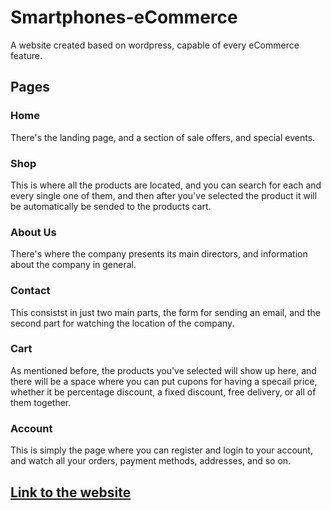 # Smartphones-eCommerce
A website created based on wordpress, capable of every eCommerce feature.

## Pages

### Home
There's the landing page, and a section of sale offers, and special events.

### Shop
This is where all the products are located, and you can search for each and every single one of them, and then after you've selected the product it will be automatically be sended to the products cart.

### About Us
There's where the company presents its main directors, and information about the company in general.

### Contact
This consistst in just two main parts, the form for sending an email, and the second part for watching the location of the company.

### Cart
As mentioned before, the products you've selected will show up here, and there will be a space where you can put cupons for having a specail price, whether it be percentage discount, a fixed discount, free delivery, or all of them together.

### Account
This is simply the page where you can register and login to your account, and watch all your orders, payment methods, addresses, and so on.


## [Link to the website](https://project2.josebric.com)
